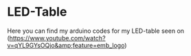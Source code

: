 # LED-Table
Here you can find my arduino codes for my LED-table seen on (https://www.youtube.com/watch?v=qYL9GYsOQjo&amp;feature=emb_logo)
